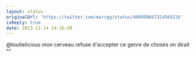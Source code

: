```yaml
---
layout: status
originalUrl: 'https://twitter.com/marcgg/status/400990667314569216'
isReply: true
date: 2013-11-14 14:16:39
---
```


@toutielicious mon cerveau refuse d'accepter ce genre de choses on dirait ^^
